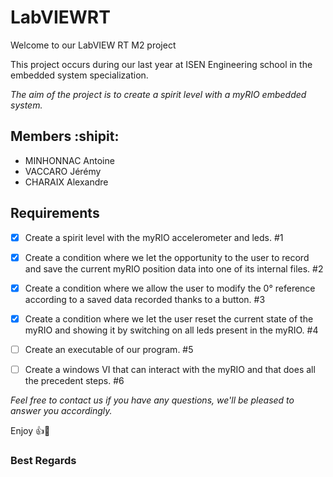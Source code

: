 # LabVIEWRT
Welcome to our LabVIEW RT M2 project

This project occurs during our last year at ISEN Engineering school in the embedded system specialization.

*The aim of the project is to create a spirit level with a myRIO embedded system.*

## Members :shipit:
- MINHONNAC Antoine
- VACCARO Jérémy
- CHARAIX Alexandre

## Requirements
- [X] Create a spirit level with the myRIO accelerometer and leds. #1
- [X] Create a condition where we let the opportunity to the user to record and save the current myRIO position data into one of its internal files. #2
- [X] Create a condition where we allow the user to modify the 0° reference according to a saved data recorded thanks to a button. #3
- [X] Create a condition where we let the user reset the current state of the myRIO and showing it by switching on all leds present in the myRIO. #4 
- [ ] Create an executable of our program. #5
- [ ] Create a windows VI that can interact with the myRIO and that does all the precedent steps. #6


*Feel free to contact us if you have any questions, we'll be pleased to answer you accordingly.*

Enjoy :+1::tada:

### Best Regards
